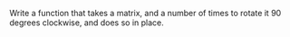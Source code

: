 Write a function that takes a matrix, and a number of times to rotate it 90 degrees clockwise, and does so in place.
